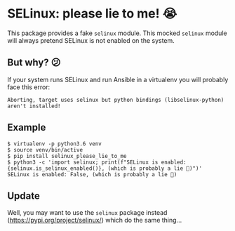 # SELinux: please lie to me! 😭

This package provides a fake `selinux` module. This mocked `selinux` module
will always pretend SELinux is not enabled on the system.

## But why? 😕

If your system runs SELinux and run Ansible in a virtualenv you will probably
face this error:

    Aborting, target uses selinux but python bindings (libselinux-python) aren't installed!

## Example

    $ virtualenv -p python3.6 venv
    $ source venv/bin/active
    $ pip install selinux_please_lie_to_me
    $ python3 -c 'import selinux; print(f"SELinux is enabled: {selinux.is_selinux_enabled()}, (which is probably a lie 🤫)")'
    SELinux is enabled: False, (which is probably a lie 🤫)

## Update

Well, you may want to use the `selinux` package instead (https://pypi.org/project/selinux/) which do the same thing...
